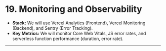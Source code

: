 # 19\. Monitoring and Observability

  * **Stack:** We will use Vercel Analytics (Frontend), Vercel Monitoring (Backend), and Sentry (Error Tracking).
  * **Key Metrics:** We will monitor Core Web Vitals, JS error rates, and serverless function performance (duration, error rate).

-----
